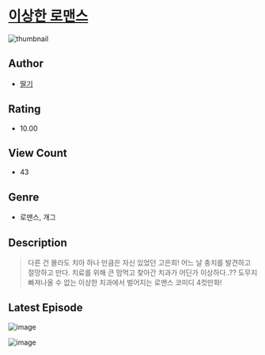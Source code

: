 # [이상한 로맨스](https://comic.naver.com/challenge/list?titleId=810836)
![thumbnail](https://image-comic.pstatic.net/user_contents_data/challenge_comic/2023/05/24/360349/upload_3690245131416582200_480x623.jpeg)

## Author
- [딸기](https://comic.naver.com/artistTitle?id=360349)

## Rating
- 10.00

## View Count
- 43

## Genre
- 로맨스, 개그

## Description
> 다른 건 몰라도 치아 하나 만큼은 자신 있었던 고은희! 어느 날 충치를 발견하고 절망하고 만다. 치료를 위해 큰 맘먹고 찾아간 치과가 어딘가 이상하다..?? 도무지 빠져나올 수 없는 이상한 치과에서 벌어지는 로맨스 코미디 4컷만화!


## Latest Episode
![image](https://image-comic.pstatic.net/user_contents_data/challenge_comic/2023/05/24/360349/upload_3834312826599727713.jpeg)

![image](https://image-comic.pstatic.net/user_contents_data/challenge_comic/2023/05/24/360349/upload_7149244738878727522.jpeg)
